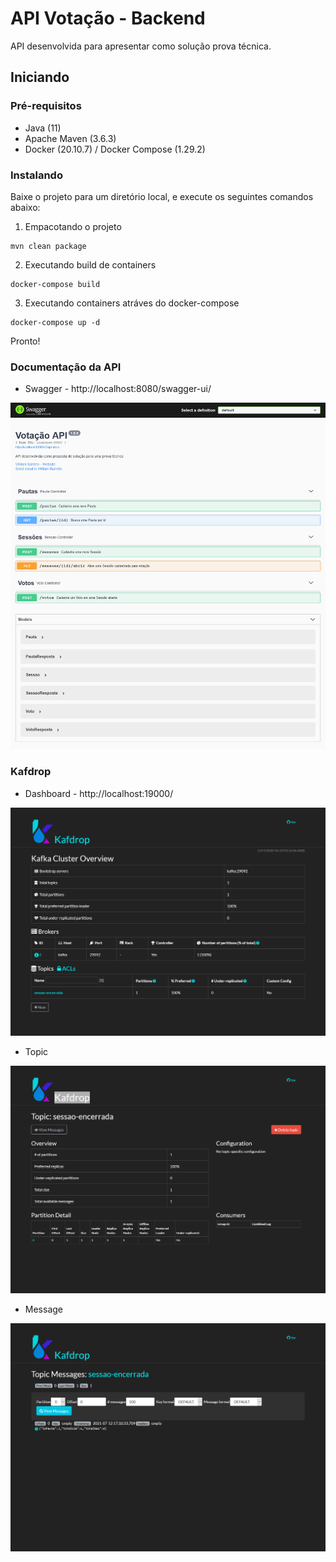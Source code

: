 # API Votação - Backend

API desenvolvida para apresentar como solução prova técnica.

## Iniciando

### Pré-requisitos

* Java (11)
* Apache Maven (3.6.3)
* Docker (20.10.7) / Docker Compose (1.29.2)

### Instalando

Baixe o projeto para um diretório local, e execute os seguintes comandos abaixo:

1. Empacotando o projeto 
```
mvn clean package
```

2. Executando build de containers
```
docker-compose build
```

3. Executando containers atráves do docker-compose
```
docker-compose up -d
```
Pronto!

### Documentação da API

* Swagger - http://localhost:8080/swagger-ui/

![Alt text](docs/swagger-ui.png)

### Kafdrop

* Dashboard - http://localhost:19000/

![Alt text](docs/kafdrop.png)

* Topic

![Alt text](docs/kafdrop-topic.png)

* Message

![Alt text](docs/kafdrop-message.png)


